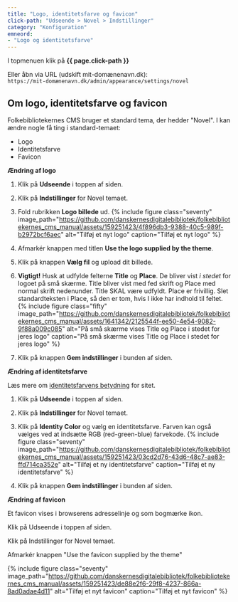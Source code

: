 ```yaml
---
title: "Logo, identitetsfarve og favicon"
click-path: "Udseende > Novel > Indstillinger"
category: "Konfiguration"
emneord: 
- "Logo og identitetsfarve"
---
```

I topmenuen klik på **{{ page.click-path }}**

Eller åbn via URL (udskift mit-domænenavn.dk):\
`https://mit-domænenavn.dk/admin/appearance/settings/novel`

## Om logo, identitetsfarve og favicon
Folkebibliotekernes CMS bruger et standard tema, der hedder "Novel". 
I kan ændre nogle få ting i standard-temaet:
- Logo
- Identitetsfarve
- Favicon

**Ændring af logo**

1. Klik på **Udseende** i toppen af siden.

2. Klik på **Indstillinger** for Novel temaet.

3. Fold rubrikken **Logo billede** ud.
   {% include figure class="seventy" image_path="https://github.com/danskernesdigitalebibliotek/folkebibliotekernes_cms_manual/assets/159251423/4f896db3-9388-40c5-989f-b2972bcf6aec" alt="Tilføj et nyt logo" caption="Tilføj et nyt logo" %}

5. Afmarkér knappen med titlen **Use the logo supplied by the theme**.

6. Klik på knappen **Vælg fil** og upload dit billede.

7. **Vigtigt!** Husk at udfylde felterne **Title** og **Place**. De bliver vist *i stedet* for logoet på små skærme. Title bliver vist med fed skrift og Place med normal skrift nedenunder. Title SKAL være udfyldt. Place er frivillig. Slet standardteksten i Place, så den er tom, hvis I ikke har indhold til feltet.
   {% include figure class="fifty" image_path="https://github.com/danskernesdigitalebibliotek/folkebibliotekernes_cms_manual/assets/1641342/2125544f-ee50-4e54-9082-9f88a009c085" alt="På små skærme vises Title og Place i stedet for jeres logo" caption="På små skærme vises Title og Place i stedet for jeres logo" %}

8. Klik på knappen **Gem indstillinger** i bunden af siden.

**Ændring af identitetsfarve**

Læs mere om [identitetsfarvens betydning](https://danskernesdigitalebibliotek.github.io/folkebibliotekernes_cms_manual/main/bliv-klar-til-folkebibliotekernes-cms/3identitetsfarve/) for sitet.

1. Klik på **Udseende** i toppen af siden.

2. Klik på **Indstillinger** for Novel temaet.

3. Klik på **Identity Color** og vælg en identitetsfarve. Farven kan også vælges ved at indsætte RGB (red-green-blue) farvekode. {% include figure class="seventy" image_path="https://github.com/danskernesdigitalebibliotek/folkebibliotekernes_cms_manual/assets/159251423/03cd2d76-43d6-48c7-ae83-ffd714ca352e" alt="Tilføj et ny identitetsfarve" caption="Tilføj et ny identitetsfarve" %}

4. Klik på knappen **Gem indstillinger** i bunden af siden.

**Ændring af favicon**

Et favicon vises i browserens adresselinje og som bogmærke ikon. 

Klik på Udseende i toppen af siden.

Klik på Indstillinger for Novel temaet.

Afmarkér knappen "Use the favicon supplied by the theme"

{% include figure class="seventy" image_path="https://github.com/danskernesdigitalebibliotek/folkebibliotekernes_cms_manual/assets/159251423/de88e2f6-29f8-4237-866a-8ad0adae4d11" alt="Tilføj et nyt favicon" caption="Tilføj et nyt favicon" %}
